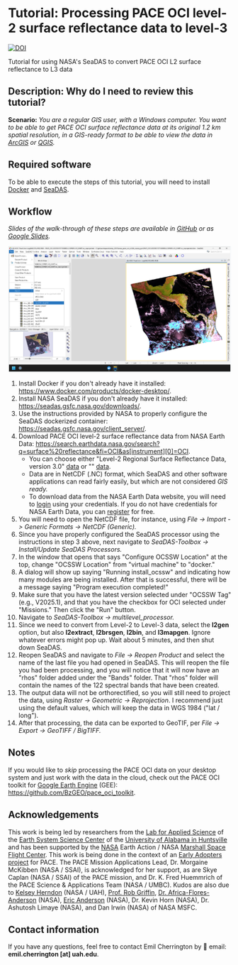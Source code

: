 # Tutorial: Processing PACE OCI level-2 surface reflectance data to level-3

[![DOI](https://zenodo.org/badge/DOI/10.5281/zenodo.15993990.svg)](https://doi.org/10.5281/zenodo.15993990)

Tutorial for using NASA's SeaDAS to convert PACE OCI L2 surface reflectance to L3 data

## Description: Why do I need to review this tutorial?
**Scenario:** *You are a regular GIS user, with a Windows computer. You want to be able to get PACE OCI surface reflectance data at its original 1.2 km spatial resolution, in a GIS-ready format to be able to view the data in [ArcGIS](https://www.esri.com/en-us/arcgis/products/arcgis-desktop/overview) or [QGIS](https://qgis.org/).*

## Required software

To be able to execute the steps of this tutorial, you will need to install [Docker](https://www.docker.com/products/docker-desktop/) and [SeaDAS](https://seadas.gsfc.nasa.gov/downloads/).

## Workflow

*Slides of the walk-through of these steps are available in [GitHub](https://github.com/BzGEO/pace_oci_l2_to_l3/blob/main/nasa_pace_oci_processing_seadas_2025-07-16.pdf) or as [Google Slides](https://bit.ly/pace_oci_seadas).*

![](https://github.com/BzGEO/pace_oci_l2_to_l3/blob/main/_graphics/pace_oci_seadas_export.png)

1. Install Docker if you don't already have it installed: https://www.docker.com/products/docker-desktop/.
2. Install NASA SeaDAS if you don't already have it installed: https://seadas.gsfc.nasa.gov/downloads/.
3. Use the instructions provided by NASA to properly configure the SeaDAS dockerized container: https://seadas.gsfc.nasa.gov/client_server/.
4. Download PACE OCI level-2 surface reflectance data from NASA Earth Data: https://search.earthdata.nasa.gov/search?q=surface%20reflectance&fi=OCI&as[instrument][0]=OCI.
    * You can choose either "Level-2 Regional Surface Reflectance Data, version 3.0" [data](https://search.earthdata.nasa.gov/search/granules?p=C3385050059-OB_CLOUD&pg[0][v]=f&pg[0][gsk]=-start_date&q=surface%20reflectance&fi=OCI&as[instrument][0]=OCI&tl=1731145542.333!4!!) or "" [data](https://search.earthdata.nasa.gov/search/granules?p=C3385050055-OB_CLOUD&pg[0][v]=f&pg[0][gsk]=-start_date&q=surface%20reflectance&fi=OCI&as[instrument][0]=OCI&tl=1731145584.466!4!!).
    * Data are in NetCDF (.NC) format, which SeaDAS and other software applications can read fairly easily, but which are not considered *GIS ready.*
    * To download data from the NASA Earth Data website, you will need to [login](https://urs.earthdata.nasa.gov/) using your credentials. If you do not have credentials for NASA Earth Data, you can [register](https://urs.earthdata.nasa.gov/users/new) for free.
5. You will need to open the NetCDF file, for instance, using *File -> Import -> Generic Formats -> NetCDF (Generic).*
6. Since you have properly configured the SeaDAS processor using the instructions in step 3 above, next navigate to *SeaDAS-Toolbox -> Install/Update SeaDAS Processors.*
7. In the window that opens that says "Configure OCSSW Location" at the top, change "OCSSW Location" from "virtual machine" to "docker."
8. A dialog will show up saying "Running install_ocssw" and indicating how many modules are being installed. After that is successful, there will be a message saying "Program execution completed!"
9. Make sure that you have the latest version selected under "OCSSW Tag" (e.g., V2025.1), and that you have the checkbox for OCI selected under "Missions." Then click the "Run" button.
10. Navigate to *SeaDAS-Toolbox -> multilevel_processor.*
11. Since we need to convert from Level-2 to Level-3 data, select the **l2gen** option, but also **l2extract**, **l2brsgen**, **l2bin**, and **l3mapgen**. Ignore whatever errors might pop up. Wait about 5 minutes, and then shut down SeaDAS.
12. Reopen SeaDAS and navigate to *File -> Reopen Product* and select the name of the last file you had opened in SeaDAS. This will reopen the file you had been processing, and you will notice that it will now have an "rhos" folder added under the "Bands" folder. That "rhos" folder will contain the names of the 122 spectral bands that have been created.
13. The output data will not be orthorectified, so you will still need to project the data, using *Raster -> Geometric -> Reprojection*. I recommend just using the default values, which will keep the data in WGS 1984 ("lat / long").
14. After that processing, the data can be exported to GeoTIF, per *File -> Export -> GeoTIFF / BigTIFF.*

## Notes
If you would like to *skip* processing the PACE OCI data on your desktop system and just work with the data in the cloud, check out the PACE OCI toolkit for [Google Earth Engine](https://code.earthengine.google.com/) (GEE): https://github.com/BzGEO/pace_oci_toolkit.

## Acknowledgements
This work is being led by researchers from the [Lab for Applied Science](https://www.uah.edu/essc/laboratory-for-applied-science) of the [Earth System Science Center](https://www.uah.edu/essc) of the [University of Alabama in Huntsville](https://www.uah.edu/) and has been supported by the [NASA](https://www.nasa.gov) Earth Action / NASA [Marshall Space Flight Center](https://www.nasa.gov/marshall/). This work is being done in the context of an [Early Adopters project](https://pace.oceansciences.org/people_ea.htm?id=127) for PACE. The PACE Mission Applications Lead, Dr. Morgaine McKibben (NASA / SSAI), is acknowledged for her support, as are Skye Caplan (NASA / SSAI) of the PACE mission, and Dr. K. Fred Huemmrich of the PACE Science & Applications Team (NASA / UMBC). Kudos are also due to [Kelsey Herndon](https://github.com/herndk1) (NASA / UAH), [Prof. Rob Griffin](https://github.com/r-griffin), [Dr. Africa-Flores-Anderson](https://github.com/africaf) (NASA), [Eric Anderson](https://github.com/andersoner) (NASA), Dr. Kevin Horn (NASA), Dr. Ashutosh Limaye (NASA), and Dan Irwin (NASA) of NASA MSFC.

## Contact information

If you have any questions, feel free to contact Emil Cherrington by :envelope_with_arrow: email: **emil.cherrington [at] uah.edu**.
